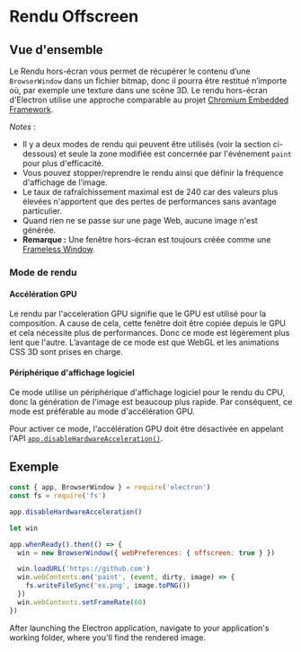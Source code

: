 # Rendu Offscreen

## Vue d'ensemble

Le Rendu hors-écran vous permet de récupérer le contenu d’une `BrowserWindow` dans un fichier bitmap, donc il pourra être restitué n’importe où, par exemple une texture dans une scène 3D. Le rendu hors-écran d'Electron utilise une approche comparable au projet [Chromium Embedded Framework](https://bitbucket.org/chromiumembedded/cef).

*Notes* :

* Il y a deux modes de rendu qui peuvent être utilisés (voir la section ci-dessous) et seule la zone modifiée est concernée par l'événement `paint` pour plus d'efficacité.
* Vous pouvez stopper/reprendre le rendu ainsi que définir la fréquence d'affichage de l’image.
* Le taux de rafraîchissement maximal est de 240 car des valeurs plus élevées n'apportent que des pertes de performances sans avantage particulier.
* Quand rien ne se passe sur une page Web, aucune image n'est générée.
* **Remarque :** Une fenêtre hors-écran est toujours créée comme une [Frameless Window](../api/frameless-window.md).

### Mode de rendu

#### Accélération GPU

Le rendu par l'acceleration GPU signifie que le GPU est utilisé pour la composition. A cause de cela, cette fenêtre doit être copiée depuis le GPU et cela nécessite plus de performances. Donc ce mode est légèrement plus lent que l'autre. L’avantage de ce mode est que WebGL et les animations CSS 3D sont prises en charge.

#### Périphérique d'affichage logiciel

Ce mode utilise un périphérique d'affichage logiciel pour le rendu du CPU, donc la génération de l'image est beaucoup plus rapide. Par conséquent, ce mode est préférable au mode d'accélération GPU.

Pour activer ce mode, l'accélération GPU doit être désactivée en appelant l'API [`app.disableHardwareAcceleration()`][disablehardwareacceleration].

## Exemple

```javascript fiddle='docs/fiddles/features/offscreen-rendering'
const { app, BrowserWindow } = require('electron')
const fs = require('fs')

app.disableHardwareAcceleration()

let win

app.whenReady().then(() => {
  win = new BrowserWindow({ webPreferences: { offscreen: true } })

  win.loadURL('https://github.com')
  win.webContents.on('paint', (event, dirty, image) => {
    fs.writeFileSync('ex.png', image.toPNG())
  })
  win.webContents.setFrameRate(60)
})
```

After launching the Electron application, navigate to your application's working folder, where you'll find the rendered image.

[disablehardwareacceleration]: ../api/app.md#appdisablehardwareacceleration
